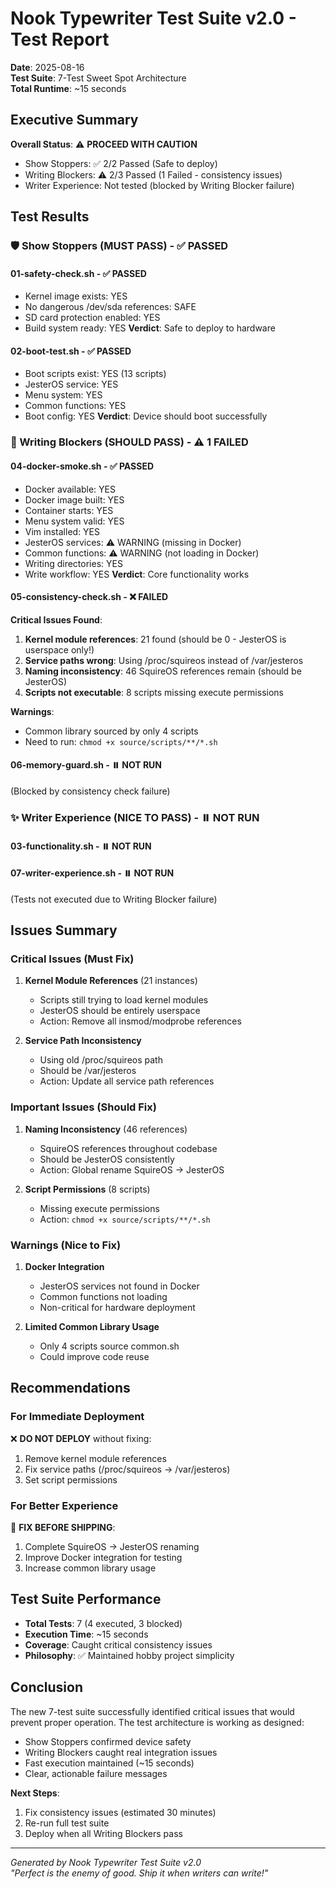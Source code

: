# Nook Typewriter Test Suite v2.0 - Test Report

**Date**: 2025-08-16  
**Test Suite**: 7-Test Sweet Spot Architecture  
**Total Runtime**: ~15 seconds

## Executive Summary

**Overall Status**: ⚠️ **PROCEED WITH CAUTION**
- Show Stoppers: ✅ 2/2 Passed (Safe to deploy) 
- Writing Blockers: ⚠️ 2/3 Passed (1 Failed - consistency issues)
- Writer Experience: Not tested (blocked by Writing Blocker failure)

## Test Results

### 🛡️ Show Stoppers (MUST PASS) - ✅ PASSED

#### 01-safety-check.sh - ✅ PASSED
- Kernel image exists: YES
- No dangerous /dev/sda references: SAFE
- SD card protection enabled: YES
- Build system ready: YES
**Verdict**: Safe to deploy to hardware

#### 02-boot-test.sh - ✅ PASSED
- Boot scripts exist: YES (13 scripts)
- JesterOS service: YES
- Menu system: YES
- Common functions: YES
- Boot config: YES
**Verdict**: Device should boot successfully

### 🚧 Writing Blockers (SHOULD PASS) - ⚠️ 1 FAILED

#### 04-docker-smoke.sh - ✅ PASSED
- Docker available: YES
- Docker image built: YES
- Container starts: YES
- Menu system valid: YES
- Vim installed: YES
- JesterOS services: ⚠️ WARNING (missing in Docker)
- Common functions: ⚠️ WARNING (not loading in Docker)
- Writing directories: YES
- Write workflow: YES
**Verdict**: Core functionality works

#### 05-consistency-check.sh - ❌ FAILED
**Critical Issues Found**:
1. **Kernel module references**: 21 found (should be 0 - JesterOS is userspace only!)
2. **Service paths wrong**: Using /proc/squireos instead of /var/jesteros
3. **Naming inconsistency**: 46 SquireOS references remain (should be JesterOS)
4. **Scripts not executable**: 8 scripts missing execute permissions

**Warnings**:
- Common library sourced by only 4 scripts
- Need to run: `chmod +x source/scripts/**/*.sh`

#### 06-memory-guard.sh - ⏸️ NOT RUN
(Blocked by consistency check failure)

### ✨ Writer Experience (NICE TO PASS) - ⏸️ NOT RUN

#### 03-functionality.sh - ⏸️ NOT RUN
#### 07-writer-experience.sh - ⏸️ NOT RUN
(Tests not executed due to Writing Blocker failure)

## Issues Summary

### Critical Issues (Must Fix)
1. **Kernel Module References** (21 instances)
   - Scripts still trying to load kernel modules
   - JesterOS should be entirely userspace
   - Action: Remove all insmod/modprobe references

2. **Service Path Inconsistency**
   - Using old /proc/squireos path
   - Should be /var/jesteros
   - Action: Update all service path references

### Important Issues (Should Fix)
1. **Naming Inconsistency** (46 references)
   - SquireOS references throughout codebase
   - Should be JesterOS consistently
   - Action: Global rename SquireOS → JesterOS

2. **Script Permissions** (8 scripts)
   - Missing execute permissions
   - Action: `chmod +x source/scripts/**/*.sh`

### Warnings (Nice to Fix)
1. **Docker Integration**
   - JesterOS services not found in Docker
   - Common functions not loading
   - Non-critical for hardware deployment

2. **Limited Common Library Usage**
   - Only 4 scripts source common.sh
   - Could improve code reuse

## Recommendations

### For Immediate Deployment
❌ **DO NOT DEPLOY** without fixing:
1. Remove kernel module references
2. Fix service paths (/proc/squireos → /var/jesteros)
3. Set script permissions

### For Better Experience
🔧 **FIX BEFORE SHIPPING**:
1. Complete SquireOS → JesterOS renaming
2. Improve Docker integration for testing
3. Increase common library usage

## Test Suite Performance

- **Total Tests**: 7 (4 executed, 3 blocked)
- **Execution Time**: ~15 seconds
- **Coverage**: Caught critical consistency issues
- **Philosophy**: ✅ Maintained hobby project simplicity

## Conclusion

The new 7-test suite successfully identified critical issues that would prevent proper operation. The test architecture is working as designed:
- Show Stoppers confirmed device safety
- Writing Blockers caught real integration issues
- Fast execution maintained (~15 seconds)
- Clear, actionable failure messages

**Next Steps**:
1. Fix consistency issues (estimated 30 minutes)
2. Re-run full test suite
3. Deploy when all Writing Blockers pass

---

*Generated by Nook Typewriter Test Suite v2.0*  
*"Perfect is the enemy of good. Ship it when writers can write!"*